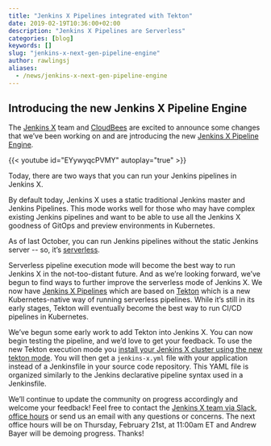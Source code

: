 ```yaml
---
title: "Jenkins X Pipelines integrated with Tekton"
date: 2019-02-19T10:36:00+02:00
description: "Jenkins X Pipelines are Serverless" 
categories: [blog]
keywords: []
slug: "jenkins-x-next-gen-pipeline-engine"
author: rawlingsj
aliases:
  - /news/jenkins-x-next-gen-pipeline-engine
---
```


## Introducing the new Jenkins X Pipeline Engine

The [Jenkins X](https://jenkins-x.io/) team and [CloudBees](https://www.cloudbees.com/) are excited to announce some changes that we’ve been working on and are jntroducing the new [Jenkins X Pipeline Engine](/architecture/jenkins-x-pipelines/).

{{< youtube id="EYywyqcPVMY" autoplay="true" >}}


Today, there are two ways that you can run your Jenkins pipelines in Jenkins X. 

By default today, Jenkins X uses a static traditional Jenkins master and Jenkins Pipelines. This mode works well for those who may have complex existing Jenkins pipelines and want to be able to use all the Jenkins X goodness of GitOps and preview environments in Kubernetes. 

As of last October, you can run Jenkins pipelines without the static Jenkins server -- so, it’s [serverless](https://medium.com/@jdrawlings/serverless-jenkins-with-jenkins-x-9134cbfe6870). 

Serverless pipeline execution mode will become the best way to run Jenkins X in the not-too-distant future. And as we’re looking forward, we’ve begun to find ways to further improve the serverless mode of Jenkins X. We now have [Jenkins X Pipelines](/architecture/jenkins-x-pipelines/) which are based on [Tekton](https://github.com/tektoncd/pipeline) which is a new Kubernetes-native way of running serverless pipelines. While it’s still in its early stages, Tekton will eventually become the best way to run CI/CD pipelines in Kubernetes. 

We’ve begun some early work to add Tekton into Jenkins X. You can now begin testing the pipeline, and we’d love to get your feedback. To use the new Tekton execution mode you [install your Jenkins X cluster using the new tekton mode](/about/concepts/jenkins-x-pipelines/). You will then get a `jenkins-x.yml` file with your application instead of a Jenkinsfile in your source code repository. This YAML file is organized similarly to the Jenkins declarative pipeline syntax used in a Jenkinsfile.

We’ll continue to update the community on progress accordingly and welcome your feedback! Feel free to contact the [Jenkins X team via Slack](https://jenkins-x.io/community/#slack), [office hours](https://jenkins-x.io/community/#office-hours) or send us an email with any questions or concerns. The next office hours will be on Thursday, February 21st, at 11:00am ET and Andrew Bayer will be demoing progress. Thanks!
